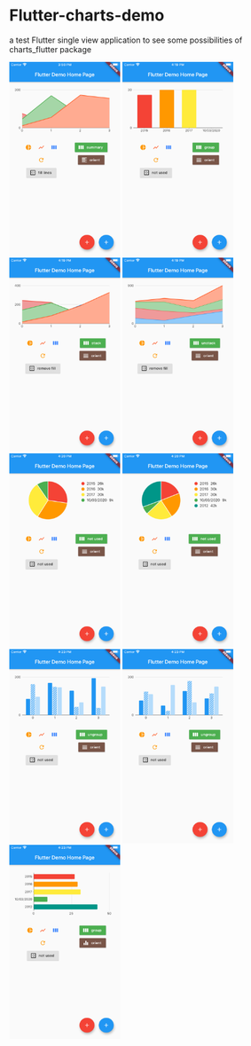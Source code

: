 # Flutter-charts-demo
a test Flutter single view application to see some possibilities of charts_flutter package

<img src = "flutter_app/lib/assets/images/SC1.png" width="200" height = "350" float="right"/>
<img src = "flutter_app/lib/assets/images/SC2.png" width="200" height = "350" />
<img src = "flutter_app/lib/assets/images/SC3.png" width="200" height = "350" />
<img src = "flutter_app/lib/assets/images/SC4.png" width="200" height = "350" />
<img src = "flutter_app/lib/assets/images/SC5.png" width="200" height = "350" />
<img src = "flutter_app/lib/assets/images/SC6.png" width="200" height = "350" />
<img src = "flutter_app/lib/assets/images/SC7.png" width="200" height = "350" />
<img src = "flutter_app/lib/assets/images/SC8.png" width="200" height = "350" />
<img src = "flutter_app/lib/assets/images/SC9.png" width="200" height = "350" />

